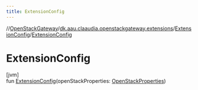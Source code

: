 ```yaml
---
title: ExtensionConfig
---
```

//[OpenStackGateway](../../../index.html)/[dk.aau.claaudia.openstackgateway.extensions](../index.html)/[ExtensionConfig](index.html)/[ExtensionConfig](-extension-config.html)



# ExtensionConfig



[jvm]\
fun [ExtensionConfig](-extension-config.html)(openStackProperties: [OpenStackProperties](../../dk.aau.claaudia.openstackgateway.config/-open-stack-properties/index.html))




